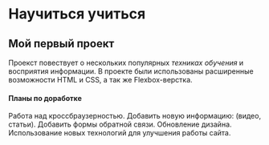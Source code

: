 # **Научиться учиться**

## **Мой первый проект**

Проекст повествует о нескольких популярных *техниках обучения* и восприятия информации. В проекте были использованы расширенные возможности HTML и CSS, а так же Flexbox-верстка.

#### **Планы по доработке**

Работа над кроссбраузерностью.
Добавить новую информацию: (видео, статьи).
Добавить формы обратной связи.
Обновление дизайна.
Использование новых технологий для улучшения работы сайта.